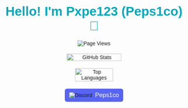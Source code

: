 <div align="center" style="font-family: Arial, sans-serif; user-select: none;">
  <h1 style="color: #00a9bf; font-size: 2.5em; margin-bottom: 20px;">Hello! I'm Pxpe123 (Peps1co) 👋</h1>
  <div style="display: block; margin-bottom: 20px;">
    <img src="https://komarev.com/ghpvc/?username=pxpe123" alt="Page Views" style="pointer-events: none; cursor: default;" />
  </div>
  <div style="display: flex; justify-content: center; margin-bottom: 20px;">
    <img src="https://github-readme-stats-vert-nu.vercel.app/api?username=pxpe123&amp;count_private=true&amp;show_icons=true&amp;theme=tokyonight&amp;hide_border=true&amp;title_color=9900cc&amp;icon_color=9900cc&amp;text_color=00a9bf" alt="GitHub Stats" width="54.5%" style="pointer-events: none; cursor: default;" />
  </div>
  <div style="display: flex; justify-content: center; margin-bottom: 20px;">
    <img src="https://github-readme-stats-vert-nu.vercel.app/api/top-langs/?username=pxpe123&amp;layout=compact&amp;theme=tokyonight&amp;hide_border=true&amp;title_color=9900cc&amp;icon_color=9900cc&amp;text_color=00a9bf" alt="Top Languages" width="45.5%" style="pointer-events: none; cursor: default;" />
  </div>
  <div style="display: flex; align-items: center; justify-content: center; margin-top: 10px;">
    <div style="display: flex; align-items: center; background-color: #5865F2; padding: 8px 12px; border-radius: 6px;">
      <img src="https://img.shields.io/badge/Discord-%235865F2.svg?style=for-the-badge&logo=discord&logoColor=white" alt="Discord" style="pointer-events: none; cursor: default;" />
      <span style="margin-left: 8px; font-size: 1.2em; color: white;">Peps1co</span>
    </div>
  </div>
</div>
